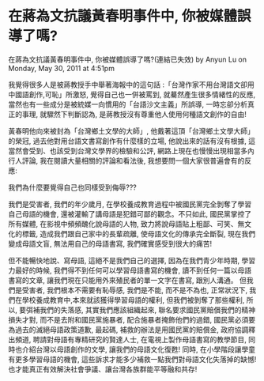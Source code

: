 # 在蔣為文抗議黃春明事件中, 你被媒體誤導了嗎?

在蔣為文抗議黃春明事件中, 你被媒體誤導了嗎?(連結已失效)
by Anyun Lu on Monday, May 30, 2011 at 4:51pm
 
 我覺得很多人是被蔣教授手中舉著海報中的這句話 :「台灣作家不用台灣語文卻用中國語創作,可恥」所激怒, 覺得自己也一併被罵到, 就驀然產生很多情緒性的反應, 當然也有一些成分是被統媒一向慣用的「台語沙文主義」所誤導, 一時忘卻分析真正的事理, 就驟然下判斷認為, 是蔣教授沒有尊重他人使用何種語文創作的自由!
 
黃春明他向來被封為「台灣鄉土文學的大師」, 他戴著這頂「台灣鄉土文學大師」的榮冠, 過去他對用台語文書寫創作有什麼樣的立場, 他說出來的話有沒有根據, 這當然會受到、也該受到台灣文學界的檢驗和公評, 網路上現在也慢慢出現相當多內行人評論, 我在閱讀大量相關的評論和看法後, 我想要問一個大家很普遍會有的反應:
 
 我們為什麼要覺得自己也同樣受到侮辱???
 
我們是受害者, 我們的年少歲月, 在學校養成教育過程中被國民黨完全剝奪了學習自己母語的機會, 還被灌輸了講母語是犯錯可鄙的觀念。不只如此, 國民黨掌控了所有媒體, 在影視中頻頻醜化說母語的人物, 致力將說母語貼上粗鄙、可笑、無文化的標籤, 造成我們跟自己家中的長輩疏離, 使母語文化的傳承完全斷裂, 現在我們變成母語文盲, 無法用自己的母語書寫, 我們確實感受到很大的痛苦!
 
但不能暢快地說、寫母語, 這絕不是我們自己的選擇, 因為在我們青少年時期, 學習力最好的時候, 我們得不到任何可以學習母語書寫的機會, 讀不到任何一篇以母語書寫的文章, 讓我們現在只能用外來殖民者的單一文字在書寫, 跟別人溝通。 但我們是受害者, 我們根本不需要有恥辱感, 我們是不能, 而不是不為也, 正常狀況下, 我們在學校養成教育中,本來就該獲得學習母語的權利, 但我們被剝奪了那些權利, 所以, 要弭補我們的失落感, 其實我們應該組織起來, 聯名要求國民黨賠償我們的精神損失才對, 而不是去附和國民黨施暴者, 配合施暴者掩飾他們的過錯, 國民黨必須要為過去的滅絕母語政策道歉, 最起碼, 補救的辦法是用國民黨的賠償金, 政府協調釋出頻道, 聘請對母語有專精研究的賢達人士, 在電視上製作母語書寫的教學節目, 同時也介紹台灣以母語創作的文學, 讓我們的母語文化復甦! 同時, 在小學階段讓學童有更多學習母語的機會, 這些訴求才能多少補救一點我們對母語文化失落掉的缺憾! 也才能真正有效解決社會爭議、讓台灣各族群能平等融和共存!
